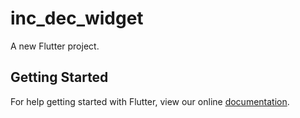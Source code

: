 # inc_dec_widget

A new Flutter project.

## Getting Started

For help getting started with Flutter, view our online
[documentation](https://flutter.io/).
